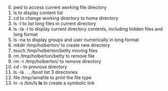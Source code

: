 0. pwd to access current working file directory
1. ls to display content list
2. cd to change working directory to home directory
3. ls -l to list long files in current directory
4. ls -la -l to display current directory contents, including hidden files and long format
5. ls -na to display groups and user numerically  in long format
6. mkdir /tmp/holberton/ to create new directory 
7. touch /tmp/holberton/betty  moving files
8. rm /tmp/holberton/betty to remove file
9. rm -r /tmp/holberton/ to remove directory
10. cd - to previous directory
11. ls -la . .. /boot list 3 directories
12. file /tmp/iamafile to print the file type
13. ln -s /bin/ls __ls__ to create a symbolic link
